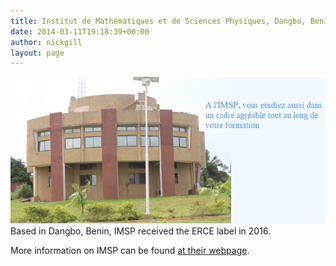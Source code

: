 ```yaml
---
title: Institut de Mathématiques et de Sciences Physiques, Dangbo, Benin (IMSP)
date: 2014-03-11T19:18:39+00:00
author: nickgill
layout: page
---
```


<img src = "imsp-benin.png" style="width: 600px;" style="align: center"><br>
Based in Dangbo, Benin, IMSP received the ERCE label in 2016.

More information on IMSP can be found <a href = "http://www.imsp-benin.com/home/">at their webpage</a>.


